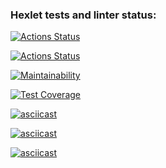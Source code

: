 ### Hexlet tests and linter status:
[![Actions Status](https://github.com/SvetlanaAkaemova/python-project-51/workflows/hexlet-check/badge.svg)](https://github.com/SvetlanaAkaemova/python-project-51/actions)

[![Actions Status](https://github.com/SvetlanaAkaemova/python-project-51/workflows/my_check/badge.svg)](https://github.com/SvetlanaAkaemova/python-project-51/actions)

[![Maintainability](https://api.codeclimate.com/v1/badges/cb410e744181e872cb98/maintainability)](https://codeclimate.com/github/SvetlanaAkaemova/python-project-51/maintainability)

[![Test Coverage](https://api.codeclimate.com/v1/badges/cb410e744181e872cb98/test_coverage)](https://codeclimate.com/github/SvetlanaAkaemova/python-project-51/test_coverage)

[![asciicast](https://asciinema.org/a/LWXdP3JPhiO0SOjpE2fmlTpB8.svg)](https://asciinema.org/a/LWXdP3JPhiO0SOjpE2fmlTpB8)

[![asciicast](https://asciinema.org/a/W5mz0zWH1NZQbjcXu92FBtF0Y.svg)](https://asciinema.org/a/W5mz0zWH1NZQbjcXu92FBtF0Y)

[![asciicast](https://asciinema.org/a/rUvdYstnQWAX2q6NxCfcng4Rv.svg)](https://asciinema.org/a/rUvdYstnQWAX2q6NxCfcng4Rv)
